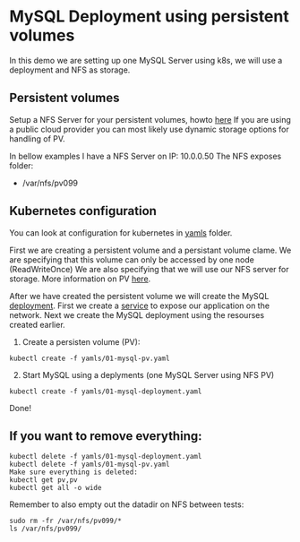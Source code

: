 # MySQL Deployment using persistent volumes

In this demo we are setting up one MySQL Server using k8s, we will use a deployment and NFS as storage.

## Persistent volumes
Setup a NFS Server for your persistent volumes, howto [here](https://github.com/wwwted/Oracle-Cloud/blob/master/nfs.md)
If you are using a public cloud provider you can most likely use dynamic storage options for handling of PV.

In bellow examples I have a NFS Server on IP: 10.0.0.50
The NFS exposes folder:
- /var/nfs/pv099

## Kubernetes configuration
You can look at configuration for kubernetes in [yamls](https://github.com/wwwted/Oracle-Cloud/tree/master/kubernetes-mysql/yamls) folder.

First we are creating a persistent volume and a persistant volume clame.
We are specifying that this volume can only be accessed by one node (ReadWriteOnce)
We are also specifying that we will use our NFS server for storage.
More information on PV [here](https://kubernetes.io/docs/concepts/storage/persistent-volumes/).

After we have created the persistent volume we will create the MySQL [deployment](https://kubernetes.io/docs/concepts/workloads/controllers/deployment/).
First we create a [service](https://kubernetes.io/docs/concepts/services-networking/service/) to expose our application on the network.
Next we create the MySQL deployment using the resourses created earlier.

1) Create a persisten volume (PV):
```
kubectl create -f yamls/01-mysql-pv.yaml
```

2) Start MySQL using a deplyments (one MySQL Server using NFS PV)
```
kubectl create -f yamls/01-mysql-deployment.yaml
```

Done!

## If you want to remove everything:
```
kubectl delete -f yamls/01-mysql-deployment.yaml 
kubectl delete -f yamls/01-mysql-pv.yaml
Make sure everything is deleted:
kubectl get pv,pv
kubectl get all -o wide
```

Remember to also empty out the datadir on NFS between tests:
```
sudo rm -fr /var/nfs/pv099/*
ls /var/nfs/pv099/
```
